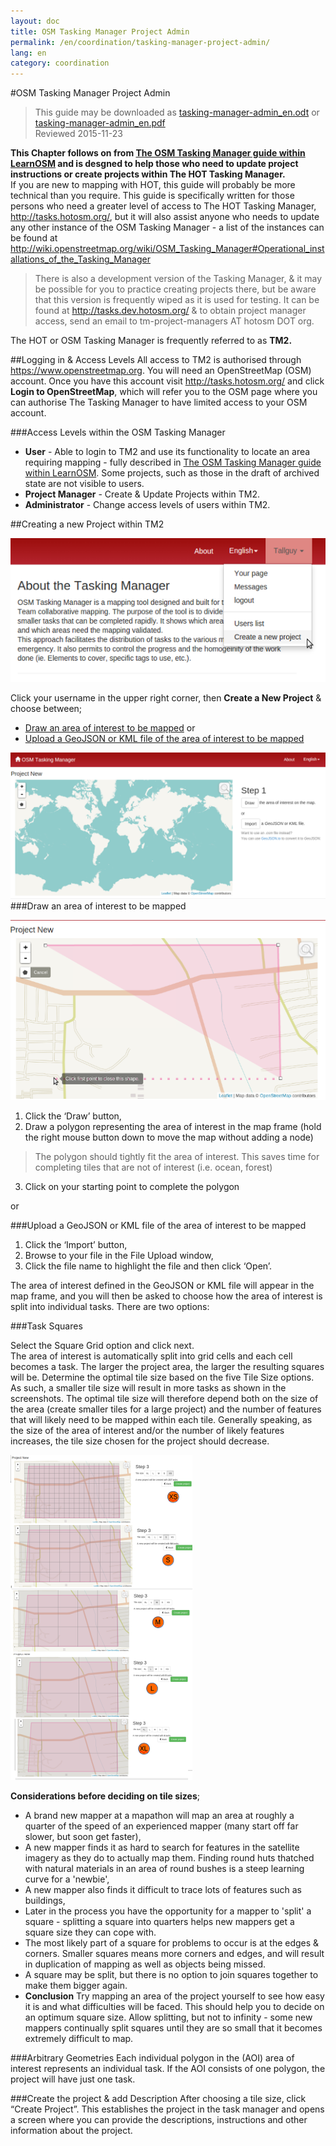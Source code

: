 ```yaml
---
layout: doc
title: OSM Tasking Manager Project Admin
permalink: /en/coordination/tasking-manager-project-admin/
lang: en
category: coordination
---
```


#OSM Tasking Manager Project Admin

> This guide may be downloaded as [tasking-manager-admin_en.odt](/files/tasking-manager-admin_en.odt) or [tasking-manager-admin_en.pdf](/files/tasking-manager-admin_en.pdf)  
> Reviewed 2015-11-23  

**This Chapter follows on from [The OSM Tasking Manager guide within LearnOSM](/en/coordination/tasking-manager/) and is desgned to help those who need to update project instructions or create projects within The HOT Tasking Manager.**  
If you are new to mapping with HOT, this guide will probably be more technical than you require. This guide is specifically written for those persons who need a greater level of access to The HOT Tasking Manager, <http://tasks.hotosm.org/>, but it will also assist anyone who needs to update any other instance of the OSM Tasking Manager - a list of the instances can be found at <http://wiki.openstreetmap.org/wiki/OSM_Tasking_Manager#Operational_installations_of_the_Tasking_Manager>

> There is also a development version of the Tasking Manager, & it may be possible for you to practice creating projects there, but be aware that this version is frequently wiped as it is used for testing. It can be found at <http://tasks.dev.hotosm.org/> & to obtain project manager access, send an email to tm-project-managers AT hotosm DOT org.

The HOT or OSM Tasking Manager is frequently referred to as **TM2.**

##Logging in & Access Levels
All access to TM2 is authorised through <https://www.openstreetmap.org>. You will need an OpenStreetMap (OSM) account. Once you have this account visit <http://tasks.hotosm.org/> and click **Login to OpenStreetMap**, which will refer you to the OSM page where you can authorise The Tasking Manager to have limited access to your OSM account.

###Access Levels within the OSM Tasking Manager
-  **User** - Able to login to TM2 and use its functionality to locate an area requiring mapping - fully described in [The OSM Tasking Manager guide within LearnOSM](/en/coordination/tasking-manager/). Some projects, such as those in the draft of archived state are not visible to users.  
-  **Project Manager** - Create & Update Projects within TM2.  
-  **Administrator** - Change access levels of users within TM2.

##Creating a new Project within TM2 

![TM New][]

Click your username in the upper right corner, then **Create a New Project** & choose between;  

- [Draw an area of interest to be mapped](/en/coordination/tasking-manager-admin/#draw-an-area-of-interest-to-be-mapped) or  
- [Upload a GeoJSON or KML file of the area of interest to be mapped](/en/coordination/tasking-manager-admin/#upload-a-geojson-or-kml-file-of-the-area-of-interest-to-be-mapped)  

![TM Draw or Import][]
###Draw an area of interest to be mapped

![TM Draw][]

1. Click the ‘Draw’ button,
2. Draw a polygon representing the area of interest in the map frame (hold the right mouse button down to move the map without adding a node)
>The polygon should tightly fit the area of interest. This saves time for completing tiles that are not of interest (i.e. ocean, forest)  
3. Click on your starting point to complete the polygon  

or

###Upload a GeoJSON or KML file of the area of interest to be mapped  

1. Click the ‘Import’ button,  
2. Browse to your file in the File Upload window,  
3. Click the file name to highlight the file and then click ‘Open’.  

The area of interest defined in the GeoJSON or KML file will appear in the map frame, and you will then be asked to choose how the area of interest is split into individual tasks.  There are two options:  

###Task Squares

Select the Square Grid option and click next.  
The area of interest is automatically split into grid cells and each cell becomes a task. The larger the project area, the larger the resulting squares will be. Determine the optimal tile size based on the five Tile Size options. As such, a smaller tile size will result in more tasks as shown in the screenshots.  The optimal tile size will therefore depend both on the size of the area (create smaller tiles for a large project) and the number of features that will likely need to be mapped within each tile.  Generally speaking, as the size of the area of interest and/or the number of likely features increases, the tile size chosen for the project should decrease. 

![TM Tile Sizes][]

**Considerations before deciding on tile sizes**;  

-  A brand new mapper at a mapathon will map an area at roughly a quarter of the speed of an experienced mapper (many start off far slower, but soon get faster),  
-  A new mapper finds it as hard to search for features in the satellite imagery as they do to actually map them. Finding round huts thatched with natural materials in an area of round bushes is a steep learning curve for a 'newbie',  
-  A new mapper also finds it difficult to trace lots of features such as buildings,  
-  Later in the process you have the opportunity for a mapper to 'split' a square - splitting a square into quarters helps new mappers get a square size they can cope with.  
-  The most likely part of a square for problems to occur is at the edges & corners. Smaller squares means more corners and edges, and will result in duplication of mapping as well as objects being missed.  
-  A square may be split, but there is no option to join squares together to make them bigger again.  
-  **Conclusion** Try mapping an area of the project yourself to see how easy it is and what difficulties will be faced. This should help you to decide on an optimum square size. Allow splitting, but not to infinity - some new mappers continually split squares until they are so small that it becomes extremely difficult to map.  

###Arbitrary Geometries
Each individual polygon in the (AOI) area of interest represents an individual task.  If the AOI consists of one polygon, the project will have just one task.


###Create the project & add Description
After choosing a tile size, click “Create Project”.  This establishes the project in the task manager and opens a screen where you can provide the descriptions, instructions and other information about the project.  

<!--Hidden Text - Google discussion group on TM - https://groups.google.com/a/hotosm.org/forum/?utm_medium=email&utm_source=footer#!msg/tm-project-managers/5OVNGMBsQv0/01Wxw95cBwAJ 

Before Creating a Task
Should this task be a Missing Maps Task? 
Will the project have a direct field mapping component?
Is the project disaster related? 
If yes it should be a HOT project not Missing Maps. Contact the activation lead.
Is the project backed by one of the existing Missing Maps members?
Is the imagery high quality without clouds?
If no contact ARC to see if they can help get new imagery from US Department of State
Task Creation Process
To create a new project, you must be logged into the Tasking Manager - use your OpenStreetMap account username & password. Note that you must have certain permissions assigned to your OpenStreetMap account in order to create a new project in the Tasking Manager.  Open your Internet browser and go to tasks.hotosm.org. You will see a page like this:


Once you are logged in, click on your username in the upper right hand corner.
In the drop down menu, click “Create a New Project”.

There are two options for creating a project: 
Draw an area of interest to be mapped
Upload a GeoJSON or KML file of the area of interest to be mapped

Option 1 - Draw
Click the ‘Draw’ button
Draw a polygon representing the area of interest in the map frame (right click; keep the right click pressed to move the map without adding a node)
Note: the polygon should tightly fit the area of interest. This saves time for completing tiles that are not of interest (i.e. ocean, forest)

Double click to complete the polygon

Option 2 - Import GeoJSON or KML
Click the ‘Import’ button

Browse to your file in the File Upload window
Click the file name to highlight the file and then click ‘Open’.

The area of interest defined in the GeoJSON or KML file will appear in the map frame, and you will then be asked to choose how the area of interest is split into individual tasks.  There are two options:
Square Grid - AOI is automatically split into grid cells and each cell becomes a task.
Arbitrary Geometries - Each individual polygon in the AOI represents an individual task.  If the AOI consists of one polygon, the project will have just one task.
Note: this guide only covers the square grid option.

Select the Square Grid option and click next.
Determine the optimal tile size based on the five Tile Size options. Important: the size of tiles is relative, i.e. the same size level will be bigger on a large project than on a small one (“S” or “M” tiles are thus not always of the same size). Note that each polygon will become a single task.  As such, a smaller tile size will result in more tasks as shown in the screenshots below.  The optimal tile size will therefore depend both on the size of the area (create smaller tiles for a large project) and the number of features that will likely need to be mapped within each tile.  Generally speaking, as the size of the area of interest and/or the number of likely features increases, the tile size chosen for the project should decrease. The ideal size of a square is roughly 45 min - 1 hour of work. At larger mapathons or in denser cities smaller tasks (~20 min) are better.



After choosing a tile size, click “Create Project”.  This establishes the project in the task manager and opens a screen where you can provide the descriptions, instructions and other information about the project if needed.  
On the ‘Description’ tab:
set the Priority appropriately
name the project using the “Name of the Project” text box
If the task is specifically for the Missing Maps effort, use the following naming convention:  Missing Maps: <Location/Project Name>
provide a description in the ‘Description’ box.  Note: formatting in the Description box is based on ‘Markdown’.  Tips for using ‘Markdown’ can be found by clicking the ‘Markdown’ link below the Description box. Note: it is necessary to add a blank line between paragraphs to separate them.
If you are creating a task specifically for the Missing Maps project, include the following language as part of the description: ‘The Missing Maps project aims to map the most vulnerable places in the world (affected by humanitarian crises: disease epidemics, conflict, natural disasters, poverty, environmental crises). Building on HOT's disaster preparedness projects, the Missing Maps tasks facilitate pre-emptive mapping of priority countries to better facilitate disaster response, medical activities and resource allocation when crises occur.’



On the ‘Instructions’ tab:
list the features that need to be mapped in the “Entities to Map” box, e.g. buildings and primary roads.
in the ‘Changeset Comment’ box, enter the changeset comment that mappers should use when uploading the data they have mapped.  The comments should indicate various things about the project.  E.g., the comment ‘Bukama, #DRC #hotosm-project-1145 #MissingMaps #Bing’ indicates the location of the task, the project number, that the project is specifically for Missing Maps, and that Bing imagery is being used for the task.  Changeset comments will obviously vary by project, but should generally be used as a quick indicator/description of the project.
enter detailed instructions that the mappers need to follow in the “Detailed Instructions” box.  At a minimum, detailed instructions must indicate what features to map, how to tag the features, and the imagery source to be used in this project.  Other details should be included as appropriate.  Note: formatting in the Description box is based on ‘Markdown’.  Tips for using ‘Markdown’ can be found by clicking the ‘Markdown’ link below the “Detailed Instructions” box.
Add to the detailed instructions if there is any cloud coverage that might hamper the mapping of tiles. Request mappers to mention cloud coverage in the comment field, and mark the task as done.
If appropriate, enter additional information specific to tasks in the “Per Task Instructions (Optional)” box.  This will be used if anything needs specific needs to be done for individual tasks within the project.  


On both ‘Description’ and ‘Instructions’ tabs, you can translate the content by clicking on the language icon above the text boxes (en, fr, etc.). If no text is entered for language, the default language (English) will appear instead. You’ll notice that the different text boxes don’t switch languages at once when you select it on one, you’ll need to select the language you want to edit on each box individually.

The ‘Area’ tab is not yet functional.

The ‘Imagery’ tab can be used if an imagery source other than the standard OSM imagery sources in OSM needs to be used.  There are also various licensing options via the Required License dropdown if a special license is required for the alternate imagery source.

The “Priority Areas” tab is used to define priority areas for the task if necessary.  This is done by manually drawing the priority areas in the map frame.  Once saved these areas will be shown  as high priority on the map on the main project page.  Tools are also available on the ‘Priority Areas’ tab to edit or delete an existing high priority area.

If necessary, access to the new project can be limited to a certain group of users via the “Allowed Users” tab.  In order to limit access, first click in the check box next to “Private”.  Then enter the username of a user that should have access in the “Allowed Users” text entry box and click the “Add User” button.  Repeat for additional users that need access.  Note: In order for the user's name to be available to add to the Allowed Users - they first must visit the URL for your instance of OSMTM and Authorize access to their OpenStreetMap account. After they've done this, their username should be available for the administrator to add. 

The “Misc” tab provides options to add a due date and a JOSM preset.  The due date can be entered in the “Project due date” box and represents the date after which the project will automatically be archived.  Users can also load a JOSM preset XML file to assist with tagging if appropriate.  

After entering the description, instructions, and any necessary information on the other tabs, click on “Save the Modifications”, which will take you back to the main project page.  
  
Proofread the various tabs to ensure wording and formatting are correct.
If further editing is needed, click the ‘Edit’ link in the upper right hand corner of the page.  If the project is ready for mapping, click the ‘Publish’ link.
Once the project is published, it is available for mapping to anyone with an OSM account, unless a group of users was specified in the ‘Allowed Users’ tab, in which case only the allowed users would be able to work on it.  If necessary, edits can still be made to the project after publication by clicking on the ‘Edit’ link.

Out of date wiki entry - for update when this guide complete  http://wiki.openstreetmap.org/wiki/Tasking_manager_admin
- end of hidden text-->


[TM Tile Sizes]: /images/coordination/TM_tile_sizes.png
[TM New]: /images/coordination/TM_create_new.png
[TM Draw or Import]: /images/coordination/TM_draw_or_import.png
[TM Draw]: /images/coordination/TM_draw.png
